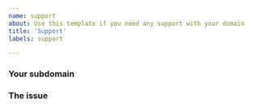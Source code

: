 ```yaml
---
name: support
about: Use this template if you need any support with your domain
title: 'Support'
labels: support

---
```


### Your subdomain

### The issue